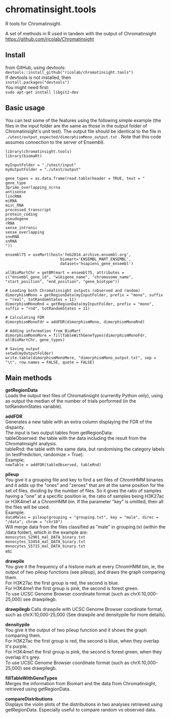 # chromatinsight.tools
R tools for Chromatinsight.

A set of methods in R used in tandem with the output of Chromatinsight https://github.com/ricolab/Chromatinsight

## Install

from GitHub, using devtools:\
```devtools::install_github("ricolab/chromatinsight.tools")```\
If devtools is not installed, then\
```install.packages("devtools")```\
You might need first:\
```sudo apt-get install libgit2-dev```

## Basic usage

You can test some of the features using the following simple example (the files in the input folder are the same as those in the output folder of Chromatinsight's unit test). The output file should be identical to the file in ```./utest/output_expected/dimorphismMono_output.txt``` . Note that this code assumes connection to the server of Ensembl).

```
library(chromatinsight.tools)
library(biomaRt)

myInputFolder = "./utest/input"
myOutputFolder = "./utest/output"

gene_types = as.data.frame(read.table(header = TRUE, text = "
gene_type
3prime_overlapping_ncrna
antisense
lincRNA
miRNA
misc_RNA
processed_transcript
protein_coding
pseudogene
rRNA
sense_intronic
sense_overlapping
snoRNA
snRNA
"))

ensembl75 = useMart(host='feb2014.archive.ensembl.org',
						biomart='ENSEMBL_MART_ENSEMBL',
						dataset='hsapiens_gene_ensembl')
						
allBioMartChr = getBM(mart = ensembl75, attributes = c("ensembl_gene_id", "wikigene_name", "chromosome_name", "start_position", "end_position", "gene_biotype"))

# Loading both Chromatinsight outputs (observed and random)
dimorphismMono = getRegionData(myInputFolder, prefix = "mono", suffix = "real", totRandomStates = 11)
dimorphismMonoRnd = getRegionData(myInputFolder, prefix = "mono", suffix = "rnd", totRandomStates = 11)

# Calculating FDR
dimorphismMonoFdr = addFDR(dimorphismMono, dimorphismMonoRnd)

# Adding information from BioMart
dimorphismMonoMore = fillTableWithGeneTypes(dimorphismMonoFdr, allBioMartChr, gene_types)

# Saving output
setwd(myOutputFolder)
write.table(dimorphismMonoMore, "dimorphismMono_output.txt", sep = "\t", row.names = FALSE, quote = FALSE)
```

## Main methods

**getRegionData**\
Loads the output text files of Chromatinsight (currently Python only), using as output the median of the number of trials porformed (in the totRandomStates variable).

**addFDR**\
Generates a new table with an extra column displaying the FDR of the disparity.\
The input is two output tables from getRegionData:\
tableObserved: the table with the data including the result from the Chromatinsight analysis.\
tableRnd: the table with the same data, but randomising the category labels (in testPrediction, randomize = True).\
Example:\
```newTable = addFDR(tableObserved, tableRnd)```

**pileup**\
You give it a grouping file and key to find a set files of ChromHMM binaries and it adds up the "ones" and "zeroes" that are at the same position for the set of files, dividing by the number of files. So it gives the ratio of samples having a "one" at a specific position ie, the ratio of samples being H3K27ac or H3K4me1 at a ChromHMM bin. If the parameter "key" is omitted, then all the files will be used.\
Example:\
```dataMales = pileup(grouping = "grouping.txt", key = "male", direc = "/data", chrom = "chr10")```\
Will merge data from the files classified as "male" in grouping.txt (within the /data folder), which in the example are:\
```monocytes_S2901_mal_DATA_binary.txt```\
```monocytes_S3454_mal_DATA_binary.txt```\
```monocytes_S5715_mal_DATA_binary.txt```\
etc

**drawpile**\
You give it the frequency of a histone mark at every ChromHMM bin, ie, the output of two pileup functions (see pileup), and draws the graph comparing them.\
For H3K27ac the first group is red, the second is blue.\
For H3K4me1 the first group is pink, the second is forest green.\
To use UCSC Genome Browser coordinate format (such as chrX:10,000-25,000) see drawpilegb.

**drawpilegb**
Calls drawpile with UCSC Genome Browser coordinate format, such as chrX:10,000-25,000 (See drawpile and densitypile for more details).

**densitypile**\
You give it the output of two pileup function and it shows the graph comparing them.\
For H3K27ac the first group is red, the second is blue, when they overlap it's purple.\
For H3K4me1 the first group is pink, the second is forest green, when they overlap it's grey.\
To use UCSC Genome Browser coordinate format (such as chrX:10,000-25,000) see drawpilegb.

**fillTableWithGeneTypes**\
Merges the information from Biomart and the data from Chromatinsight, retrieved using getRegionData.
 
**compareDistributions**\
Displays the violin plots of the distributions in two analyses retrieved using getRegionData. Especially useful to compare random vs observed data.
